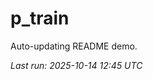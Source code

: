 # p_train

Auto-updating README demo.

<!--START_SECTION:status-->
_Last run: 2025-10-14 12:45 UTC_
<!--END_SECTION:status-->


































































































































































































































































































































































































































































































































































































































































































































































































































































































































































































































































































































































































































































































